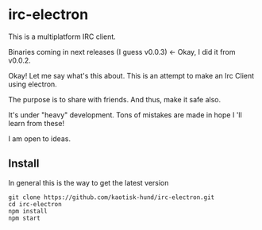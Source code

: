 # irc-electron

This is a multiplatform IRC client.

Binaries coming in next releases (I guess v0.0.3) <- Okay, I did it from v0.0.2.

Okay! Let me say what's this about. This is an attempt to make an Irc Client using electron.

The purpose is to share with friends. And thus, make it safe also.

It's under "heavy" development. Tons of mistakes are made in hope I 'll learn from these!

I am open to ideas.

## Install

In general this is the way to get the latest version

```
git clone https://github.com/kaotisk-hund/irc-electron.git
cd irc-electron
npm install
npm start
```